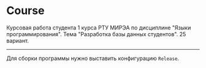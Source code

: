 # Course

Курсовая работа студента 1 курса РТУ МИРЭА по дисциплине "Языки программирования".
Тема "Разработка базы данных студентов".
25 вариант.

---

Для сборки программы нужно выставить конфигурацию `Release`.  